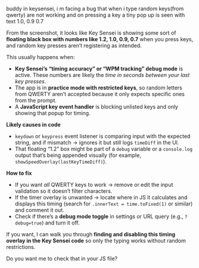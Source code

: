 buddy in keysensei, i m facing a bug that when i type random keys(from qwerty) are not working and on pressing a key a tiny pop up is seen with text 1.0, 0.9 0.7 

From the screenshot, it looks like Key Sensei is showing some sort of **floating black box with numbers like 1.2, 1.0, 0.9, 0.7** when you press keys, and random key presses aren’t registering as intended.

This usually happens when:

* **Key Sensei’s “timing accuracy” or “WPM tracking” debug mode** is active. These numbers are likely the *time in seconds between your last key presses*.
* The app is in **practice mode with restricted keys**, so random letters from QWERTY aren’t accepted because it only expects specific ones from the prompt.
* A **JavaScript key event handler** is blocking unlisted keys and only showing that popup for timing.

**Likely causes in code**

* `keydown` or `keypress` event listener is comparing input with the expected string, and if mismatch → ignores it but still logs `timeDiff` in the UI.
* That floating “1.2” box might be part of a `debug` variable or a `console.log` output that’s being appended visually (for example, `showSpeedOverlay(lastKeyTimeDiff)`).

**How to fix**

* If you want *all* QWERTY keys to work → remove or edit the input validation so it doesn’t filter characters.
* If the timer overlay is unwanted → locate where in JS it calculates and displays this timing (search for `.innerText = time.toFixed(1)` or similar) and comment it out.
* Check if there’s a **debug mode toggle** in settings or URL query (e.g., `?debug=true`) and turn it off.

If you want, I can walk you through **finding and disabling this timing overlay in the Key Sensei code** so only the typing works without random restrictions.

Do you want me to check that in your JS file?
